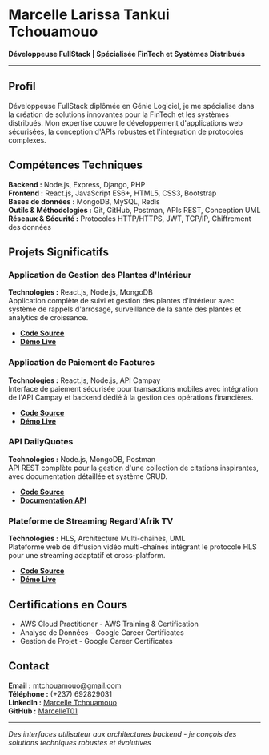 # Marcelle Larissa Tankui Tchouamouo
**Développeuse FullStack | Spécialisée FinTech et Systèmes Distribués**

---

## Profil

Développeuse FullStack diplômée en Génie Logiciel, je me spécialise dans la création de solutions innovantes pour la FinTech et les systèmes distribués. Mon expertise couvre le développement d'applications web sécurisées, la conception d'APIs robustes et l'intégration de protocoles complexes.

## Compétences Techniques

**Backend :** Node.js, Express, Django, PHP  
**Frontend :** React.js, JavaScript ES6+, HTML5, CSS3, Bootstrap  
**Bases de données :** MongoDB, MySQL, Redis  
**Outils & Méthodologies :** Git, GitHub, Postman, APIs REST, Conception UML  
**Réseaux & Sécurité :** Protocoles HTTP/HTTPS, JWT, TCP/IP, Chiffrement des données

## Projets Significatifs

### Application de Gestion des Plantes d'Intérieur
**Technologies :** React.js, Node.js, MongoDB  
Application complète de suivi et gestion des plantes d'intérieur avec système de rappels d'arrosage, surveillance de la santé des plantes et analytics de croissance.  
- **[Code Source](https://github.com/MarcelleT01/plant-care-app)**
- **[Démo Live](#)**

### Application de Paiement de Factures
**Technologies :** React.js, Node.js, API Campay  
Interface de paiement sécurisée pour transactions mobiles avec intégration de l'API Campay et backend dédié à la gestion des opérations financières.  
- **[Code Source](https://github.com/MarcelleT01/app-paiement-facture)**
- **[Démo Live](#)**

### API DailyQuotes
**Technologies :** Node.js, MongoDB, Postman  
API REST complète pour la gestion d'une collection de citations inspirantes, avec documentation détaillée et système CRUD.  
- **[Code Source](https://github.com/MarcelleT01/dailyquotes-api)**
- **[Documentation API](#)**

### Plateforme de Streaming Regard'Afrik TV
**Technologies :** HLS, Architecture Multi-chaînes, UML  
Plateforme web de diffusion vidéo multi-chaînes intégrant le protocole HLS pour une streaming adaptatif et cross-platform.  
- **[Code Source](#)**
- **[Démo Live](#)**

## Certifications en Cours

- AWS Cloud Practitioner - AWS Training & Certification
- Analyse de Données - Google Career Certificates
- Gestion de Projet - Google Career Certificates

## Contact

**Email :** mtchouamouo@gmail.com  
**Téléphone :** (+237) 692829031  
**LinkedIn :** [Marcelle Tchouamouo](https://linkedin.com/in/marcelle-tchouamouo)  
**GitHub :** [MarcelleT01](https://github.com/MarcelleT01)

---

*Des interfaces utilisateur aux architectures backend - je conçois des solutions techniques robustes et évolutives*
